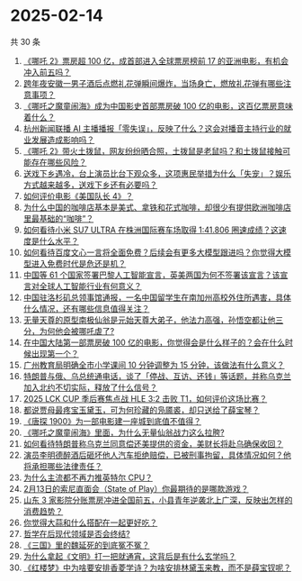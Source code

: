 # 2025-02-14

共 30 条

<!-- BEGIN ZHIHUQUESTIONS -->
<!-- 最后更新时间 Fri Feb 14 2025 00:13:53 GMT+0800 (China Standard Time) -->
1. [《哪吒 2》票房超 100 亿，成首部进入全球票房榜前 17 的亚洲电影，有机会冲入前五吗？](https://www.zhihu.com/question/12083987320)
1. [跨年夜安徽一男子酒后点燃礼花弹瞬间爆炸，当场身亡，燃放礼花弹有哪些注意事项？](https://www.zhihu.com/question/12016863335)
1. [《哪吒之魔童闹海》成为中国影史首部票房破 100 亿的电影，这百亿票房意味着什么？](https://www.zhihu.com/question/12144718943)
1. [杭州新闻联播 AI 主播播报「零失误」，反映了什么？这会对播音主持行业的就业发展造成影响吗？](https://www.zhihu.com/question/12009964306)
1. [《哪吒 2》带火土拨鼠，网友纷纷晒合照，土拨鼠是老鼠吗？和土拨鼠接触可能存在哪些风险？](https://www.zhihu.com/question/11886511438)
1. [送戏下乡遇冷，台上演员比台下观众多，这项惠民举措为什么「失宠」？娱乐方式越来越多，送戏下乡还有必要吗？](https://www.zhihu.com/question/11922529022)
1. [如何评价电影《美国队长 4》？](https://www.zhihu.com/question/64556192)
1. [为什么中国的咖啡店基本是美式、拿铁和花式咖啡，却很少有提供欧洲咖啡店里最基础的“咖啡”？](https://www.zhihu.com/question/601254231)
1. [如何看待小米 SU7 ULTRA 在株洲国际赛车场取得 1:41.806 圈速成绩？这速度是什么水平？](https://www.zhihu.com/question/11996048801)
1. [如何看待百度文心一言将全面免费？后续会有更多大模型跟进吗？你觉得大模型进入免费时代是危还是机？](https://www.zhihu.com/question/12088143492)
1. [中国等 61 个国家签署巴黎人工智能宣言，英美两国为何不签署该宣言？该宣言对全球人工智能行业有何意义？](https://www.zhihu.com/question/11980492373)
1. [中国驻洛杉矶总领事馆通报，一名中国留学生在南加州高校外住所遇害，具体什么情况，还有哪些信息值得关注？](https://www.zhihu.com/question/12080144681)
1. [无量天尊的原型南极仙翁是元始天尊大弟子，他法力高强，孙悟空都让他三分，为何他会被哪吒虐了?](https://www.zhihu.com/question/11179379735)
1. [在中国大陆第一部票房破 100 亿的电影，你觉得会是什么样子的？会在什么时候出现第一个？](https://www.zhihu.com/question/536818141)
1. [广州教育局明确全市小学课间 10 分钟调整为 15 分钟，该做法有什么意义？](https://www.zhihu.com/question/11988366358)
1. [特朗普与俄、乌总统通电话，谈了「停战、互访、还钱」等话题，并称乌克兰加入北约不切实际，释放了什么信号？](https://www.zhihu.com/question/12073298413)
1. [2025 LCK CUP 季后赛焦点战 HLE 3:2 击败 T1，如何评价这场比赛？](https://www.zhihu.com/question/12150591837)
1. [都说贾母最疼宝玉黛玉，可为何珍藏的凫靥裘，却只送给了薛宝琴？](https://www.zhihu.com/question/5540653099)
1. [《唐探 1900》为一部电影建一座城到底值不值得？](https://www.zhihu.com/question/11942079584)
1. [《哪吒之魔童闹海》里面，为什么无量仙翁战力这么拉胯?](https://www.zhihu.com/question/11268796832)
1. [如何看待特朗普称乌克兰同意偿还美提供的资金，美财长将赴乌确保收回？](https://www.zhihu.com/question/12078021643)
1. [演员李明德醉酒后砸坏他人汽车拒绝赔偿，已被刑事拘留，具体情况如何？他将承担哪些法律责任？](https://www.zhihu.com/question/12020609619)
1. [为什么主流都不再力推英特尔 CPU？](https://www.zhihu.com/question/1984508209)
1. [2月13日的索尼直面会（State of Play）你最期待的是哪款游戏？](https://www.zhihu.com/question/12081215481)
1. [山东 3 家影院分账票房冲进全国前五，小县青年逆袭北上广深，反映出怎样的消费趋势？](https://www.zhihu.com/question/12037236866)
1. [你觉得大蒜和什么搭配在一起更好吃？](https://www.zhihu.com/question/11598327489)
1. [哲学在后现代领域是否会终结?](https://www.zhihu.com/question/11216665686)
1. [《三国》里的魏延死的到底冤不冤？](https://www.zhihu.com/question/11048333416)
1. [为什么拿起《文明》打一把就通宵，这背后是有什么玄学吗？](https://www.zhihu.com/question/12033377032)
1. [《红楼梦》中为啥要安排香菱学诗？为啥安排林黛玉来教，而不是薛宝钗呢？](https://www.zhihu.com/question/680156118)
<!-- END ZHIHUQUESTIONS -->

